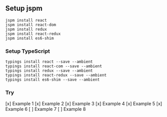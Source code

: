 

## Setup jspm

```
jspm install react
jspm install react-dom
jspm install redux
jspm install react-redux
jspm install es6-shim
```


### Setup TypeScript

```
typings install react --save --ambient
typings install react-com --save --ambient
typings install redux --save --ambient
typings install react-redux --save --ambient
typings install es6-shim --save --ambient
```

### Try

[x] Example 1
[x] Example 2
[x] Example 3
[x] Example 4
[x] Example 5
[x] Example 6
[ ] Example 7
[ ] Example 8